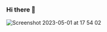 ### Hi there 👋


![Screenshot 2023-05-01 at 17 54 02](https://user-images.githubusercontent.com/480131/235483558-12062781-4e97-4483-8241-1534ef4fbce9.jpeg)
